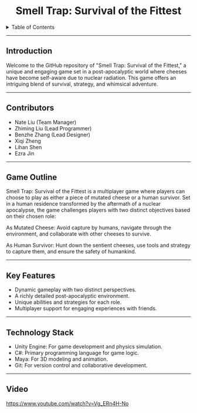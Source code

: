 <h1 align="center">Smell Trap: Survival of the Fittest</h1>   

<details>
  <summary>Table of Contents</summary>
  
- <a href="#1">Introduction</a>
- <a href="#2">Contributors</a>
- <a href="#3">Game Outline</a>
- <a href="#4">Key Features</a>
- <a href="#5">Technology Stack</a>
</details>

---------------------------

<h2 id="1">Introduction</h2>

Welcome to the GitHub repository of "Smell Trap: Survival of the Fittest," a unique and engaging game set in a post-apocalyptic world where cheeses have become self-aware due to nuclear radiation.  This game offers an intriguing blend of survival, strategy, and whimsical adventure.

----------------------------
<h2 id="2">Contributors</h2>

- Nate Liu (Team Manager)
- Zhiming Liu (Lead Programmer)
- Benzhe Zhang (Lead Designer)
- Xiqi Zheng
- Lihan Shen
- Ezra Jin

-----------------------------

<h2 id="3">Game Outline</h2>

Smell Trap: Survival of the Fittest is a multiplayer game where players can choose to play as either a piece of mutated cheese or a human survivor. Set in a human residence transformed by the aftermath of a nuclear apocalypse, the game challenges players with two distinct objectives based on their chosen role:

As Mutated Cheese: Avoid capture by humans, navigate through the environment, and collaborate with other cheeses to survive.

As Human Survivor: Hunt down the sentient cheeses, use tools and strategy to capture them, and ensure the safety of humankind.

-----------------------------

<h2 id="4">Key Features</h2>

- Dynamic gameplay with two distinct perspectives.
- A richly detailed post-apocalyptic environment.
- Unique abilities and strategies for each role.
- Multiplayer support for engaging experiences with friends.

-----------------------------

<h2 id="5">Technology Stack</h2>

- Unity Engine: For game development and physics simulation.
- C#: Primary programming language for game logic.
- Maya: For 3D modeling and animation.
- Git: For version control and collaborative development.

-----------------------------

<h2 id="5">Video</h2>

https://www.youtube.com/watch?v=Vg_ERn4H-No
